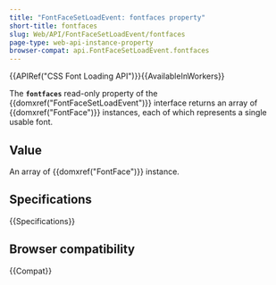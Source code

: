 ```yaml
---
title: "FontFaceSetLoadEvent: fontfaces property"
short-title: fontfaces
slug: Web/API/FontFaceSetLoadEvent/fontfaces
page-type: web-api-instance-property
browser-compat: api.FontFaceSetLoadEvent.fontfaces
---
```


{{APIRef("CSS Font Loading API")}}{{AvailableInWorkers}}

The **`fontfaces`** read-only property of the
{{domxref("FontFaceSetLoadEvent")}} interface returns an array of
{{domxref("FontFace")}} instances, each of which represents a single usable font.

## Value

An array of {{domxref("FontFace")}} instance.

## Specifications

{{Specifications}}

## Browser compatibility

{{Compat}}
